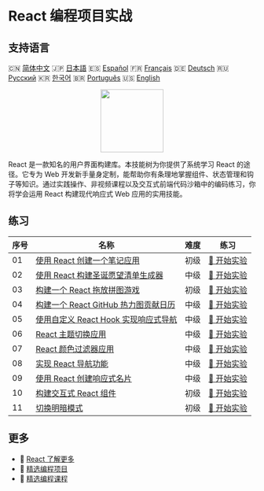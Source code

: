 # React 编程项目实战

## 支持语言

🇨🇳 [简体中文](README_zh.md) 🇯🇵 [日本語](README_ja.md) 🇪🇸 [Español](README_es.md) 🇫🇷 [Français](README_fr.md) 🇩🇪 [Deutsch](README_de.md) 🇷🇺 [Русский](README_ru.md) 🇰🇷 [한국어](README_ko.md) 🇧🇷 [Português](README_pt.md) 🇺🇸 [English](README.md) 

<div align="center">
<img width="128px" src="https://file.labex.io/path/nUDMNpUKFvpT.png">
</div>

React 是一款知名的用户界面构建库。本技能树为你提供了系统学习 React 的途径。它专为 Web 开发新手量身定制，能帮助你有条理地掌握组件、状态管理和钩子等知识。通过实践操作、非视频课程以及交互式前端代码沙箱中的编码练习，你将学会运用 React 构建现代响应式 Web 应用的实用技能。

## 练习

|   序号 | 名称                                                                                                                      | 难度   | 练习                                                                                               |
|--------|---------------------------------------------------------------------------------------------------------------------------|--------|----------------------------------------------------------------------------------------------------|
|     01 | [使用 React 创建一个笔记应用](https://labex.io/zh/courses/project-create-a-notes-app-using-react)                         | 初级   | [🚀 开始实验](https://labex.io/zh/courses/project-create-a-notes-app-using-react)                  |
|     02 | [使用 React 构建圣诞愿望清单生成器](https://labex.io/zh/courses/project-building-a-christmas-wish-list-builder-in-react)  | 中级   | [🚀 开始实验](https://labex.io/zh/courses/project-building-a-christmas-wish-list-builder-in-react) |
|     03 | [构建一个 React 拖放拼图游戏](https://labex.io/zh/courses/project-building-a-react-drag-and-drop-puzzle-game)             | 初级   | [🚀 开始实验](https://labex.io/zh/courses/project-building-a-react-drag-and-drop-puzzle-game)      |
|     04 | [构建一个 React GitHub 热力图贡献日历](https://labex.io/zh/courses/project-building-a-react-github-heatmap-contributions) | 中级   | [🚀 开始实验](https://labex.io/zh/courses/project-building-a-react-github-heatmap-contributions)   |
|     05 | [使用自定义 React Hook 实现响应式导航](https://labex.io/zh/courses/project-browser-window-size)                           | 中级   | [🚀 开始实验](https://labex.io/zh/courses/project-browser-window-size)                             |
|     06 | [React 主题切换应用](https://labex.io/zh/courses/project-change-page-theme)                                               | 中级   | [🚀 开始实验](https://labex.io/zh/courses/project-change-page-theme)                               |
|     07 | [React 颜色过滤器应用](https://labex.io/zh/courses/project-colour-filter)                                                 | 中级   | [🚀 开始实验](https://labex.io/zh/courses/project-colour-filter)                                   |
|     08 | [实现 React 导航功能](https://labex.io/zh/courses/project-navigation-features)                                            | 中级   | [🚀 开始实验](https://labex.io/zh/courses/project-navigation-features)                             |
|     09 | [使用 React 创建响应式名片](https://labex.io/zh/courses/project-personal-card-generator)                                  | 中级   | [🚀 开始实验](https://labex.io/zh/courses/project-personal-card-generator)                         |
|     10 | [构建交互式 React 组件](https://labex.io/zh/courses/project-show-and-hide)                                                | 初级   | [🚀 开始实验](https://labex.io/zh/courses/project-show-and-hide)                                   |
|     11 | [切换明暗模式](https://labex.io/zh/courses/project-switch-between-light-and-dark)                                         | 初级   | [🚀 开始实验](https://labex.io/zh/courses/project-switch-between-light-and-dark)                   |

## 更多

- 🔗 [React 了解更多](https://labex.io/zh/skilltrees/react)
- 🔗 [精选编程项目](https://github.com/labex-labs/awesome-programming-projects)
- 🔗 [精选编程课程](https://github.com/labex-labs/awesome-programming-courses)

